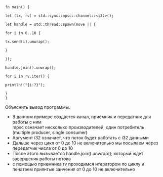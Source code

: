 ```
fn main() {

let (tx, rv) = std::sync::mpsc::channel::<i32>();

let handle = std::thread::spawn(move || {

for i in 0..10 {

tx.send(i).unwrap();

}

});

handle.join().unwrap();

for i in rv.iter() {

println!("{i:?}");

}
}
```
Объяснить вывод программы.
- В данном примере создается канал, приемник и передатчик для работы с ним<br>
mpsc означает несколько производителей, один потребитель (multiple producer, single consumer)
- Аргумент i32 означает, что поток будет работать с i32 данными
- Дальше через цикл от 0 до 10 не включительно мы посылаем через передатчик числа от 0 до 10<br>
- После этого вызывается handle.join().unwrap(); который ждет завершения работы потока<br>
- с помощью приемника rv проходимся итератором по циклу и печатаем приянтые занчения от 0 до 10 не включительно
